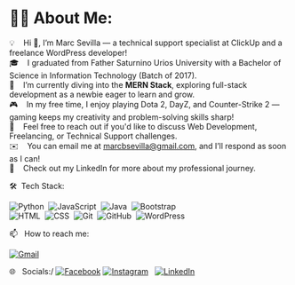 # 🙋‍♂️ About Me:

💡 &nbsp;  Hi 👋, I’m Marc Sevilla — a technical support specialist at ClickUp and a freelance WordPress developer! \
🎓 &nbsp;  I graduated from Father Saturnino Urios University with a Bachelor of Science in Information Technology (Batch of 2017). \
🌱 &nbsp;  I’m currently diving into the **MERN Stack**, exploring full-stack development as a newbie eager to learn and grow. \
🎮 &nbsp;  In my free time, I enjoy playing Dota 2, DayZ, and Counter-Strike 2 — gaming keeps my creativity and problem-solving skills sharp! \
💬 &nbsp;  Feel free to reach out if you'd like to discuss Web Development, Freelancing, or Technical Support challenges. \
✉️ &nbsp;  You can email me at marcbsevilla@gmail.com, and I’ll respond as soon as I can! \
📄 &nbsp;  Check out my LinkedIn for more about my professional journey. 


🛠 &nbsp;Tech Stack:

![Python](https://img.shields.io/badge/-Python-05122A?style=flat&logo=python)&nbsp;
![JavaScript](https://img.shields.io/badge/-JavaScript-05122A?style=flat&logo=javascript)&nbsp;
![Java](https://img.shields.io/badge/-jQuery-05122A?style=flat&logo=jQUery&logoColor=FFA518)&nbsp;
![Bootstrap](https://img.shields.io/badge/-Bootstrap-05122A?style=flat&logo=bootstrap&logoColor=563D7C)\
![HTML](https://img.shields.io/badge/-HTML-05122A?style=flat&logo=HTML5)&nbsp;
![CSS](https://img.shields.io/badge/-CSS-05122A?style=flat&logo=CSS3&logoColor=1572B6)&nbsp;
![Git](https://img.shields.io/badge/-Git-05122A?style=flat&logo=git)&nbsp;
![GitHub](https://img.shields.io/badge/-GitHub-05122A?style=flat&logo=github)&nbsp;
![WordPress](https://img.shields.io/badge/-WordPress-05122A?style=flat&logo=wordpress)&nbsp;


📫 &nbsp; How to reach me:

<a href="mailto:marcbsevilla@gmail.com"><img alt="Gmail" src="https://img.shields.io/badge/Gmail-D14836?style=flat&logo=gmail&logoColor=white" /></a> &nbsp;

🌐 &nbsp; Socials:/
[![Facebook](https://img.shields.io/badge/Facebook-%231877F2.svg?logo=Facebook&logoColor=white)](https://facebook.com/allivescram) [![Instagram](https://img.shields.io/badge/Instagram-%23E4405F.svg?logo=Instagram&logoColor=white)](https://instagram.com/pancitcanthony) &nbsp;
[![LinkedIn](https://img.shields.io/badge/LinkedIn-%230077B5.svg?logo=linkedin&logoColor=white)](https://www.linkedin.com/in/marc-anthony-sevilla/) 



